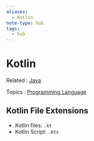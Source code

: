 ```yaml
---
aliases:
  - Kotlin
note-type: hub
tags:
  - hub
---
```


# Kotlin

Related : [Java](../4-hub-notes-🚉/Java.md)

Topics : [Programming Language](../4-hub-notes-🚉/Programming%20Languages.md)

## Kotlin File Extensions

- Kotlin files: `.kt`
- Kotlin Script: `.kts`
